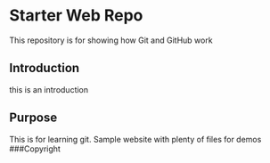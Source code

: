 # Starter Web Repo

This repository is for showing how Git and GitHub work
## Introduction
this is an introduction
## Purpose
This is for learning git.
Sample website with plenty of files for demos
###Copyright